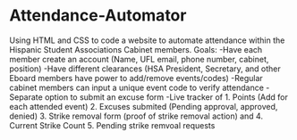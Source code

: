 # Attendance-Automator

Using HTML and CSS to code a website to automate attendance within the Hispanic Student Associations Cabinet members.
Goals:
-Have each member create an account (Name, UFL email, phone number, cabinet, position)
-Have different clearances (HSA President, Secretary, and other Eboard members have power to add/remove events/codes)
-Regular cabinet members can input a unique event code to verify attendance
-Separate option to submit an excuse form 
-Live tracker of 1. Points (Add for each attended event) 2. Excuses submited (Pending approval, approved, denied) 3. Strike removal form (proof of strike removal action) and 4. Current Strike Count 5. Pending strike remvoal requests
